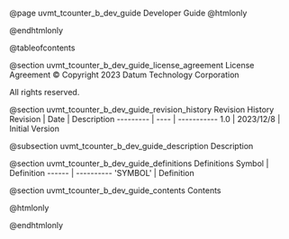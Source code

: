 @page uvmt_tcounter_b_dev_guide Developer Guide
@htmlonly
<div class="autonumbering">
@endhtmlonly


@tableofcontents


@section uvmt_tcounter_b_dev_guide_license_agreement License Agreement
© Copyright 2023 Datum Technology Corporation

All rights reserved.


@section uvmt_tcounter_b_dev_guide_revision_history Revision History
Revision  | Date | Description
--------- | ---- | -----------
1.0 | 2023/12/8 | Initial Version

@subsection uvmt_tcounter_b_dev_guide_description Description


@section uvmt_tcounter_b_dev_guide_definitions Definitions
Symbol | Definition
------ | ----------
 'SYMBOL' | Definition


@section uvmt_tcounter_b_dev_guide_contents Contents


@htmlonly
</div>
@endhtmlonly